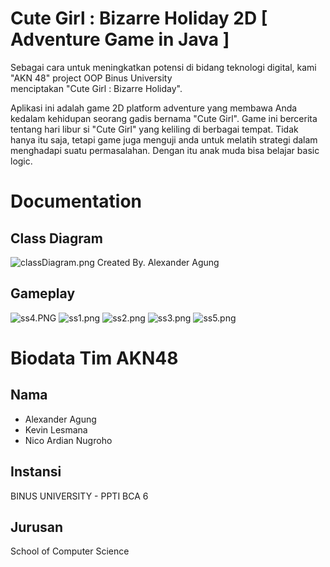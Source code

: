 # Cute Girl : Bizarre Holiday 2D [ Adventure Game in Java ]
 Sebagai cara untuk meningkatkan potensi di bidang teknologi digital, kami "AKN 48" project OOP Binus University  
 menciptakan "Cute Girl : Bizarre Holiday".

 Aplikasi ini adalah game 2D platform adventure yang membawa Anda kedalam kehidupan seorang gadis bernama "Cute Girl".
 Game ini bercerita tentang hari libur si "Cute Girl" yang keliling di berbagai tempat. Tidak hanya itu saja, tetapi game juga menguji
 anda untuk melatih strategi dalam menghadapi suatu permasalahan. Dengan itu anak muda bisa belajar basic logic.
 
# Documentation 
## Class Diagram
![classDiagram.png](https://github.com/NicoAN42/Cute-Girl-Bizarre-Holiday-Java/blob/master/classDiagram.png)
Created By. Alexander Agung

## Gameplay
![ss4.PNG](https://github.com/NicoAN42/Cute-Girl-Bizarre-Holiday-Java/blob/master/ss4.PNG)
![ss1.png](https://github.com/NicoAN42/Cute-Girl-Bizarre-Holiday-Java/blob/master/ss1.png)
![ss2.png](https://github.com/NicoAN42/Cute-Girl-Bizarre-Holiday-Java/blob/master/ss2.png)
![ss3.png](https://github.com/NicoAN42/Cute-Girl-Bizarre-Holiday-Java/blob/master/ss3.png)
![ss5.png](https://github.com/NicoAN42/Cute-Girl-Bizarre-Holiday-Java/blob/master/ss5.png)


# Biodata Tim AKN48
## Nama 
 + Alexander Agung
 + Kevin Lesmana
 + Nico Ardian Nugroho
## Instansi
  BINUS UNIVERSITY - PPTI BCA 6
## Jurusan
  School of Computer Science
